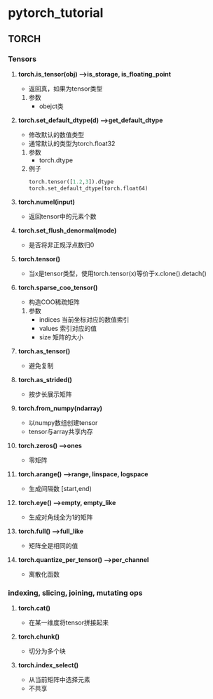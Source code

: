 # pytorch_tutorial
## TORCH
### Tensors
1. **torch.is_tensor(obj) -->is_storage, is_floating_point**
    - 返回真，如果为tensor类型
    1. 参数
        - obejct类
        
2. **torch.set_default_dtype(d) -->get_default_dtype**
    - 修改默认的数值类型
    - 通常默认的类型为torch.float32
    1. 参数
        - torch.dtype
    2. 例子
        ```python
        torch.tensor([1.2,3]).dtype
        torch.set_default_dtype(torch.float64)
        ```
        
3. **torch.numel(input)**
    - 返回tensor中的元素个数
    
4. **torch.set_flush_denormal(mode)**
    - 是否将非正规浮点数归0
    
5. **torch.tensor()**
    - 当x是tensor类型，使用torch.tensor(x)等价于x.clone().detach()
    
6. **torch.sparse_coo_tensor()**
    - 构造COO稀疏矩阵
    1. 参数
        - indices 当前坐标对应的数值索引
        - values 索引对应的值
        - size 矩阵的大小
        
7. **torch.as_tensor()**
    - 避免复制
    
8. **torch.as_strided()**
    - 按步长展示矩阵
    
9. **torch.from_numpy(ndarray)**
    - 以numpy数组创建tensor
    - tensor与array共享内存
    
10. **torch.zeros() -->ones**
    - 零矩阵
    
11. **torch.arange() -->range, linspace, logspace**
    - 生成间隔数 [start,end)

12. **torch.eye() -->empty, empty_like**
    - 生成对角线全为1的矩阵

13. **torch.full() -->full_like**
    - 矩阵全是相同的值

14. **torch.quantize_per_tensor() -->per_channel**
    - 离散化函数

### indexing, slicing, joining, mutating ops
1. **torch.cat()**
    - 在某一维度将tensor拼接起来
    
2. **torch.chunk()**
    - 切分为多个块
    
3. **torch.index_select()**
    - 从当前矩阵中选择元素
    - 不共享
   
